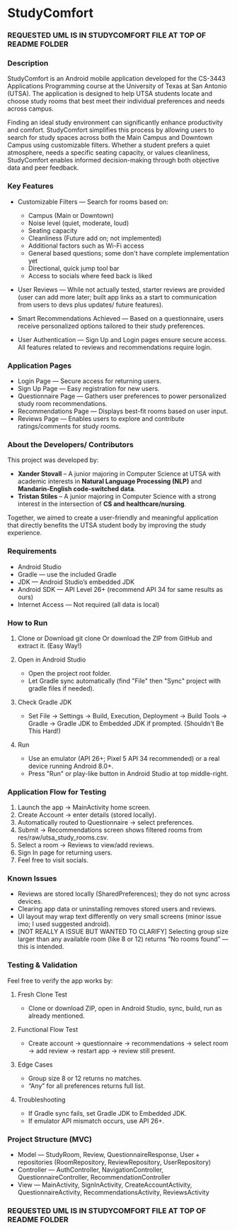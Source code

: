 # StudyComfort
###  REQUESTED UML IS IN STUDYCOMFORT FILE AT TOP OF README FOLDER
### Description
StudyComfort is an Android mobile application developed for the CS-3443 Applications Programming course at the University of Texas at San Antonio (UTSA). The application is designed to help UTSA students locate and choose study rooms that best meet their individual preferences and needs across campus.

Finding an ideal study environment can significantly enhance productivity and comfort. StudyComfort simplifies this process by allowing users to search for study spaces across both the Main Campus and Downtown Campus using customizable filters. Whether a student prefers a quiet atmosphere, needs a specific seating capacity, or values cleanliness, StudyComfort enables informed decision-making through both objective data and peer feedback.

### Key Features
* Customizable Filters — Search for rooms based on:
  * Campus (Main or Downtown)
  * Noise level (quiet, moderate, loud)
  * Seating capacity
  * Cleanliness (Future add on; not implemented)
  * Additional factors such as Wi-Fi access
  * General based questions; some don't have complete implementation yet
  * Directional, quick jump tool bar
  * Access to socials where feed back is liked

* User Reviews — While not actually tested, starter reviews are provided (user can add more later; built app links as a start to communication from users to devs plus updates/ future features).

* Smart Recommendations Achieved — Based on a questionnaire, users receive personalized options tailored to their study preferences.

* User Authentication — Sign Up and Login pages ensure secure access. All features related to reviews and recommendations require login.

### Application Pages
* Login Page — Secure access for returning users.
* Sign Up Page — Easy registration for new users.
* Questionnaire Page — Gathers user preferences to power personalized study room recommendations.
* Recommendations Page — Displays best-fit rooms based on user input.
* Reviews Page — Enables users to explore and contribute ratings/comments for study rooms.

### About the Developers/ Contributors

This project was developed by:

* **Xander Stovall** – A junior majoring in Computer Science at UTSA with academic interests in **Natural Language Processing (NLP)** and **Mandarin-English code-switched data**.
* **Tristan Stiles** – A junior majoring in Computer Science with a strong interest in the intersection of **CS and healthcare/nursing**.

Together, we aimed to create a user-friendly and meaningful application that directly benefits the UTSA student body by improving the study experience.

### Requirements
* Android Studio 
* Gradle — use the included Gradle
* JDK — Android Studio’s embedded JDK 
* Android SDK — API Level 26+ (recommend API 34 for same results as ours)
* Internet Access — Not required (all data is local)

### How to Run
1. Clone or Download
   git clone <your-repo-url>
   Or download the ZIP from GitHub and extract it. (Easy Way!)

2. Open in Android Studio
   * Open the project root folder.
   * Let Gradle sync automatically (find "File" then "Sync" project with gradle files if needed).

3. Check Gradle JDK
   * Set File → Settings → Build, Execution, Deployment → Build Tools → Gradle → Gradle JDK to Embedded JDK if prompted. (Shouldn't Be This Hard!)

4. Run
   * Use an emulator (API 26+; Pixel 5 API 34 recommended) or a real device running Android 8.0+.
   * Press "Run" or play-like button in Android Studio at top middle-right.

### Application Flow for Testing
1. Launch the app → MainActivity home screen.
2. Create Account → enter details (stored locally).
3. Automatically routed to Questionnaire → select preferences.
4. Submit → Recommendations screen shows filtered rooms from res/raw/utsa_study_rooms.csv.
5. Select a room → Reviews to view/add reviews.
6. Sign In page for returning users.
7. Feel free to visit socials.

### Known Issues
* Reviews are stored locally (SharedPreferences); they do not sync across devices.
* Clearing app data or uninstalling removes stored users and reviews.
* UI layout may wrap text differently on very small screens (minor issue imo; I used suggested android).
* [NOT REALLY A ISSUE BUT WANTED TO CLARIFY] Selecting group size larger than any available room (like 8 or 12) returns “No rooms found” — this is intended.

### Testing & Validation
Feel free to verify the app works by:

1. Fresh Clone Test
   * Clone or download ZIP, open in Android Studio, sync, build, run as already mentioned.

2. Functional Flow Test
   * Create account → questionnaire → recommendations → select room → add review → restart app → review still present.

3. Edge Cases
   * Group size 8 or 12 returns no matches.
   * “Any” for all preferences returns full list.

4. Troubleshooting
   * If Gradle sync fails, set Gradle JDK to Embedded JDK.
   * If emulator API mismatch occurs, use API 26+.

### Project Structure (MVC)
* Model — StudyRoom, Review, QuestionnaireResponse, User + repositories (RoomRepository, ReviewRepository, UserRepository)
* Controller — AuthController, NavigationController, QuestionnaireController, RecommendationController
* View — MainActivity, SignInActivity, CreateAccountActivity, QuestionnaireActivity, RecommendationsActivity, ReviewsActivity

###  REQUESTED UML IS IN STUDYCOMFORT FILE AT TOP OF README FOLDER
